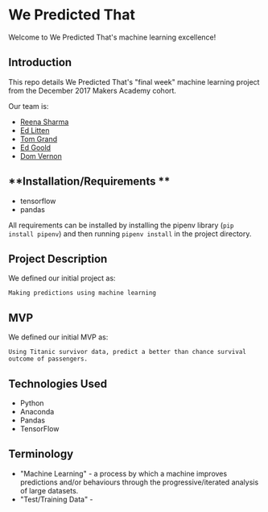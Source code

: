 # **We Predicted That**

Welcome to We Predicted That's machine learning excellence!

## **Introduction**

This repo details We Predicted That's "final week" machine learning project from the December 2017 Makers Academy cohort.

Our team is:

 - [Reena  Sharma](https://github.com/reenz)
 - [Ed Litten](https://github.com/ealitten)
 - [Tom Grand](https://github.com/Tagrand)
 - [Ed Goold](https://github.com/Gleoman)
 - [Dom Vernon](https://github.com/domvernon)

## **Installation/Requirements **

- tensorflow
- pandas

All requirements can be installed by installing the pipenv library (`pip install pipenv`) and then running `pipenv install` in the project directory.


## **Project Description**

We defined our initial project as:

```
Making predictions using machine learning
```

## **MVP**

We defined our initial MVP as:

```
Using Titanic survivor data, predict a better than chance survival outcome of passengers.
```


## **Technologies Used**

 - Python
 - Anaconda
 - Pandas
 - TensorFlow

## **Terminology**

 - "Machine Learning" - a process by which a machine improves predictions and/or behaviours through the progressive/iterated analysis of large datasets.
 - "Test/Training Data" - 